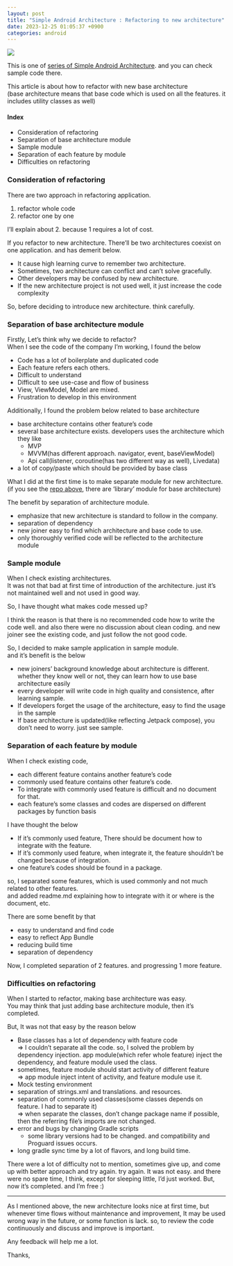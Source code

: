 ```yaml
---
layout: post
title: "Simple Android Architecture : Refactoring to new architecture"
date: 2023-12-25 01:05:37 +0900
categories: android
---
```

![](https://cdn-images-1.medium.com/max/1600/1*grWLNKMDiveBfzwv_FDjAA.jpeg)

This is one of [series of Simple Android Architecture](https://github.com/dss99911/kotlin-simple-architecture/tree/android-architecture). and you can check sample code there.

This article is about how to refactor with new base architecture  
(base architecture means that base code which is used on all the features. it includes utility classes as well)

#### **Index**

- Consideration of refactoring
- Separation of base architecture module
- Sample module
- Separation of each feature by module
- Difficulties on refactoring

### Consideration of refactoring

There are two approach in refactoring application.

1. refactor whole code
2. refactor one by one

I’ll explain about 2. because 1 requires a lot of cost.

If you refactor to new architecture. There’ll be two architectures coexist on one application. and has demerit below.

- It cause high learning curve to remember two architecture.
- Sometimes, two architecture can conflict and can’t solve gracefully.
- Other developers may be confused by new architecture.
- If the new architecture project is not used well, it just increase the code complexity

So, before deciding to introduce new architecture. think carefully.

### Separation of base architecture module

Firstly, Let’s think why we decide to refactor?  
When I see the code of the company I’m working, I found the below

- Code has a lot of boilerplate and duplicated code
- Each feature refers each others.
- Difficult to understand
- Difficult to see use-case and flow of business
- View, ViewModel, Model are mixed.
- Frustration to develop in this environment

Additionally, I found the problem below related to base architecture

- base architecture contains other feature’s code
- several base architecture exists. developers uses the architecture which they like  
    - MVP  
    - MVVM(has different approach. navigator, event, baseViewModel)  
    - Api call(listener, coroutine(has two different way as well), Livedata)
- a lot of copy/paste which should be provided by base class

What I did at the first time is to make separate module for new architecture.  
(if you see the [repo above](https://github.com/dss99911/simple-android-architecture#articles), there are ‘library’ module for base architecture)

The benefit by separation of architecture module.

- emphasize that new architecture is standard to follow in the company.
- separation of dependency
- new joiner easy to find which architecture and base code to use.
- only thoroughly verified code will be reflected to the architecture module

### Sample module

When I check existing architectures.  
It was not that bad at first time of introduction of the architecture. just it’s not maintained well and not used in good way.

So, I have thought what makes code messed up?

I think the reason is that there is no recommended code how to write the code well. and also there were no discussion about clean coding. and new joiner see the existing code, and just follow the not good code.

So, I decided to make sample application in sample module.   
and it’s benefit is the below

- new joiners’ background knowledge about architecture is different.  
    whether they know well or not, they can learn how to use base architecture easily
- every developer will write code in high quality and consistence, after learning sample.
- If developers forget the usage of the architecture, easy to find the usage in the sample
- If base architecture is updated(like reflecting Jetpack compose), you don’t need to worry. just see sample.

### Separation of each feature by module

When I check existing code,

- each different feature contains another feature’s code
- commonly used feature contains other feature’s code.
- To integrate with commonly used feature is difficult and no document for that.
- each feature’s some classes and codes are dispersed on different packages by function basis

I have thought the below

- If it’s commonly used feature, There should be document how to integrate with the feature.
- If it’s commonly used feature, when integrate it, the feature shouldn’t be changed because of integration.
- one feature’s codes should be found in a package.

so, I separated some features, which is used commonly and not much related to other features.   
and added readme.md explaining how to integrate with it or where is the document, etc.

There are some benefit by that

- easy to understand and find code
- easy to reflect App Bundle
- reducing build time
- separation of dependency

Now, I completed separation of 2 features. and progressing 1 more feature.

### Difficulties on refactoring

When I started to refactor, making base architecture was easy.  
You may think that just adding base architecture module, then it’s completed.

But, It was not that easy by the reason below

- Base classes has a lot of dependency with feature code  
    => I couldn’t separate all the code. so, I solved the problem by dependency injection. app module(which refer whole feature) inject the dependency, and feature module used the class.
- sometimes, feature module should start activity of different feature  
    => app module inject intent of activity, and feature module use it.
- Mock testing environment
- separation of strings.xml and translations. and resources.
- separation of commonly used classes(some classes depends on feature. I had to separate it)  
    => when separate the classes, don’t change package name if possible, then the referring file’s imports are not changed.
- error and bugs by changing Gradle scripts  
    - some library versions had to be changed. and compatibility and Proguard issues occurs.
- long gradle sync time by a lot of flavors, and long build time.

There were a lot of difficulty not to mention, sometimes give up, and come up with better approach and try again. try again. It was not easy. and there were no spare time, I think, except for sleeping little, I’d just worked. But, now it’s completed. and I’m free :)

---

As I mentioned above, the new architecture looks nice at first time, but whenever time flows without maintenance and improvement, It may be used wrong way in the future, or some function is lack. so, to review the code continuously and discuss and improve is important.

Any feedback will help me a lot.

Thanks,